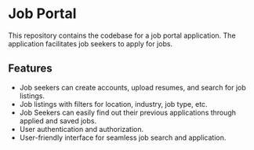 
# Job Portal

This repository contains the codebase for a job portal application. The application facilitates job seekers to apply for jobs.

## Features

- Job seekers can create accounts, upload resumes, and search for job listings.
- Job listings with filters for location, industry, job type, etc.
- Job Seekers can easily find out their previous applications through applied and saved jobs.
- User authentication and authorization.
- User-friendly interface for seamless job search and application.
